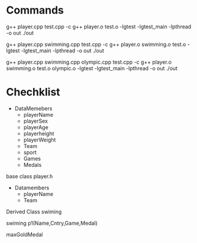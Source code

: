 # Commands

g++ player.cpp test.cpp -c
g++ player.o test.o -lgtest -lgtest_main -lpthread -o out
./out

g++ player.cpp swimming.cpp test.cpp -c
g++ player.o swimming.o test.o -lgtest -lgtest_main -lpthread -o out
./out

g++ player.cpp swimming.cpp olympic.cpp test.cpp -c
g++ player.o swimming.o test.o olympic.o -lgtest -lgtest_main -lpthread -o out
./out



# Chechklist


* DataMemebers 
    - playerName
    - playerSex
    - playerAge
    - playerheight
    - playerWeight
    - Team
    - sport
    - Games
    - Medals

base class player.h
* Datamembers
    - playerName
    - Team

Derived Class swiming

swiming p1(Name,Cntry,Game,Medal)


maxGoldMedal